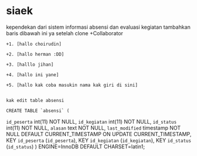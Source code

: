 siaek
=====
kependekan dari sistem informasi absensi dan evaluasi kegiatan
tambahkan baris dibawah ini ya setelah clone
+Collaborator

	+1. [hallo choirudin]

	+2. [hallo herman :DD] 

	+3. [halllo jihan]

	+4. [hallo ini yane]

	+5. [hallo kak coba masukin nama kak giri di sini]


	kak edit table absensi

	CREATE TABLE `absensi` (
  `id_peserta` int(11) NOT NULL,
  `id_kegiatan` int(11) NOT NULL,
  `id_status` int(11) NOT NULL,
  `alasan` text NOT NULL,
  `last_modified` timestamp NOT NULL DEFAULT CURRENT_TIMESTAMP ON UPDATE CURRENT_TIMESTAMP,
  KEY `id_peserta` (`id_peserta`),
  KEY `id_kegiatan` (`id_kegiatan`),
  KEY `id_status` (`id_status`)
) ENGINE=InnoDB DEFAULT CHARSET=latin1;